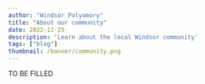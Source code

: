 ```yaml
---
author: "Windsor Polyamory"
title: "About our community"
date: 2022-11-25
description: 'Learn about the local Windsor community'
tags: ["blog"]
thumbnail: /banner/community.png
---
```


TO BE FILLED
